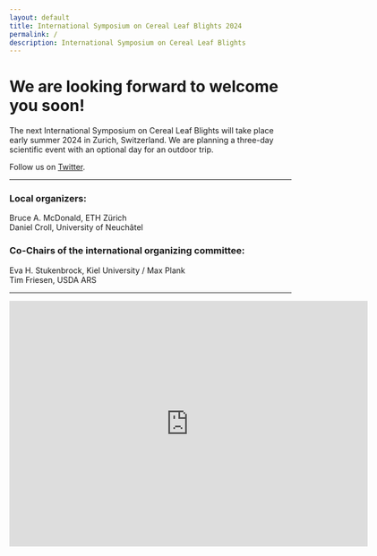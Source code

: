 ```yaml
---
layout: default
title: International Symposium on Cereal Leaf Blights 2024
permalink: /
description: International Symposium on Cereal Leaf Blights
---
```


# We are looking forward to welcome you soon!

The next International Symposium on Cereal Leaf Blights will take place early summer 2024 in Zurich, Switzerland. We are planning a three-day scientific event with an optional day for an outdoor trip.  

Follow us on [Twitter](https://twitter.com/isclb2024).  

---  

### Local organizers:  
Bruce A. McDonald, ETH Zürich  
Daniel Croll, University of Neuchâtel  

### Co-Chairs of the international organizing committee:  
Eva H. Stukenbrock, Kiel University / Max Plank  
Tim Friesen, USDA ARS  

---  

<iframe src="https://docs.google.com/forms/d/e/1FAIpQLSePpIBxb3tT6y8LkVUxRO1i6f6CyxNm1F-3YLgeAlNC0rMIHQ/viewform?embedded=true" width="640" height="439" frameborder="0" marginheight="0" marginwidth="0">Loading…</iframe>
